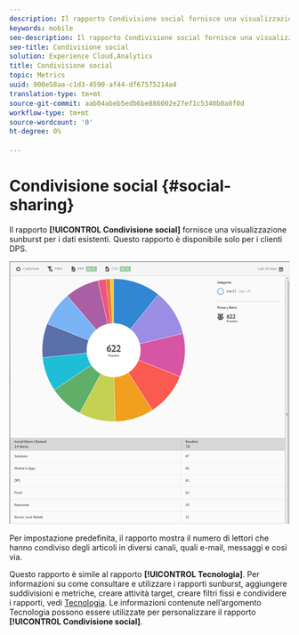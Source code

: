 ```yaml
---
description: Il rapporto Condivisione social fornisce una visualizzazione sunburst per i dati esistenti. Questo rapporto è disponibile solo per i clienti della soluzione Digital Publishing Suites (DPS).
keywords: mobile
seo-description: Il rapporto Condivisione social fornisce una visualizzazione sunburst per i dati esistenti. Questo rapporto è disponibile solo per i clienti della soluzione Digital Publishing Suites (DPS).
seo-title: Condivisione social
solution: Experience Cloud,Analytics
title: Condivisione social
topic: Metrics
uuid: 900e58aa-c1d3-4590-af44-df67575214a4
translation-type: tm+mt
source-git-commit: aab04abeb5edb6be886002e27ef1c5340b0a8f0d
workflow-type: tm+mt
source-wordcount: '0'
ht-degree: 0%

---
```



# Condivisione social {#social-sharing}

Il rapporto **[!UICONTROL Condivisione social]** fornisce una visualizzazione sunburst per i dati esistenti. Questo rapporto è disponibile solo per i clienti DPS.

![](assets/dps_social_share.png)

Per impostazione predefinita, il rapporto mostra il numero di lettori che hanno condiviso degli articoli in diversi canali, quali e-mail, messaggi e così via.

Questo rapporto è simile al rapporto **[!UICONTROL Tecnologia]**. Per informazioni su come consultare e utilizzare i rapporti sunburst, aggiungere suddivisioni e metriche, creare attività target, creare filtri fissi e condividere i rapporti, vedi [Tecnologia](/help/using/usage/reports-technology.md). Le informazioni contenute nell’argomento Tecnologia possono essere utilizzate per personalizzare il rapporto **[!UICONTROL Condivisione social]**.
